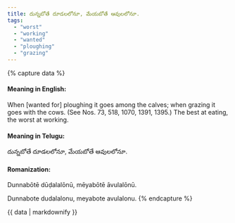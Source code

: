 ```yaml
---
title: దున్నబోతే దూడలలోనూ, మేయబోతే ఆవులలోనూ.
tags:
  - "worst"
  - "working"
  - "wanted"
  - "ploughing"
  - "grazing"
---
```


{% capture data %}
#### Meaning in English:
When [wanted for] ploughing it goes among the calves; when grazing it goes with the cows.
(See Nos. 73, 518, 1070, 1391, 1395.)
The best at eating, the worst at working.

#### Meaning in Telugu:
దున్నబోతే దూడలలోనూ, మేయబోతే ఆవులలోనూ.

#### Romanization:
Dunnabōtē dūḍalalōnū, mēyabōtē āvulalōnū.

Dunnabote dudalalonu, meyabote avulalonu.
{% endcapture %}

{{ data | markdownify }}

